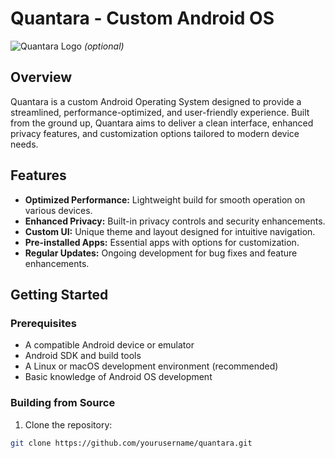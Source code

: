 # Quantara - Custom Android OS

![Quantara Logo](https://your-logo-url.com) *(optional)*

## Overview
Quantara is a custom Android Operating System designed to provide a streamlined, performance-optimized, and user-friendly experience. Built from the ground up, Quantara aims to deliver a clean interface, enhanced privacy features, and customization options tailored to modern device needs.

## Features
- **Optimized Performance:** Lightweight build for smooth operation on various devices.
- **Enhanced Privacy:** Built-in privacy controls and security enhancements.
- **Custom UI:** Unique theme and layout designed for intuitive navigation.
- **Pre-installed Apps:** Essential apps with options for customization.
- **Regular Updates:** Ongoing development for bug fixes and feature enhancements.

## Getting Started
### Prerequisites
- A compatible Android device or emulator
- Android SDK and build tools
- A Linux or macOS development environment (recommended)
- Basic knowledge of Android OS development

### Building from Source
1. Clone the repository:
```bash
git clone https://github.com/yourusername/quantara.git
